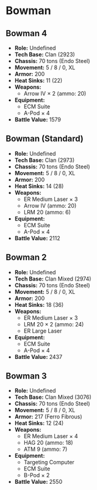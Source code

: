 # Bowman
## Bowman 4
- **Role:** Undefined
- **Tech Base:** Clan (2923)
- **Chassis:** 70 tons (Endo Steel)
- **Movement:** 5 / 8 / 0, XL
- **Armor:** 200
- **Heat Sinks:** 11 (22)
- **Weapons:**
  - Arrow IV × 2 (ammo: 20)
- **Equipment:**
  - ECM Suite
  - A-Pod × 4
- **Battle Value:** 1579

## Bowman (Standard)
- **Role:** Undefined
- **Tech Base:** Clan (2973)
- **Chassis:** 70 tons (Endo Steel)
- **Movement:** 5 / 8 / 0, XL
- **Armor:** 200
- **Heat Sinks:** 14 (28)
- **Weapons:**
  - ER Medium Laser × 3
  - Arrow IV (ammo: 20)
  - LRM 20 (ammo: 6)
- **Equipment:**
  - ECM Suite
  - A-Pod × 4
- **Battle Value:** 2112

## Bowman 2
- **Role:** Undefined
- **Tech Base:** Clan Mixed (2974)
- **Chassis:** 70 tons (Endo Steel)
- **Movement:** 5 / 8 / 0, XL
- **Armor:** 200
- **Heat Sinks:** 18 (36)
- **Weapons:**
  - ER Medium Laser × 3
  - LRM 20 × 2 (ammo: 24)
  - ER Large Laser
- **Equipment:**
  - ECM Suite
  - A-Pod × 4
- **Battle Value:** 2437

## Bowman 3
- **Role:** Undefined
- **Tech Base:** Clan Mixed (3076)
- **Chassis:** 70 tons (Endo Steel)
- **Movement:** 5 / 8 / 0, XL
- **Armor:** 217 (Ferro Fibrous)
- **Heat Sinks:** 12 (24)
- **Weapons:**
  - ER Medium Laser × 4
  - HAG 20 (ammo: 18)
  - ATM 9 (ammo: 7)
- **Equipment:**
  - Targeting Computer
  - ECM Suite
  - B-Pod × 2
- **Battle Value:** 2550

